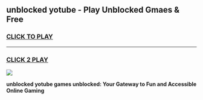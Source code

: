 
## unblocked yotube - Play Unblocked Gmaes & Free
<h3>
<a href="https://news.freeplayer.one?title=unblocked_yotube&ref=23F">CLICK TO PLAY</a></h3>
<hr>

<h3>
<a href="https://news.freeplayer.one?title=unblocked_yotube&ref=23F">CLICK 2 PLAY</a>
  
</h3>

<a href="https://news.freeplayer.one?title=unblocked_yotube&ref=23F/"><img src="https://clearcache.store/games.png"></a>


**unblocked yotube games unblocked: Your Gateway to Fun and Accessible Online Gaming**
